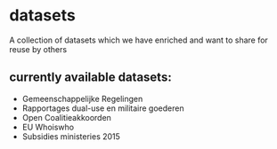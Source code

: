 # datasets
A collection of datasets which we have enriched and want to share for reuse by others

## currently available datasets:
- Gemeenschappelijke Regelingen
- Rapportages dual-use en militaire goederen
- Open Coalitieakkoorden
- EU Whoiswho
- Subsidies ministeries 2015

